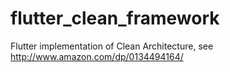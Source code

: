 # flutter_clean_framework
Flutter implementation of Clean Architecture, see http://www.amazon.com/dp/0134494164/
